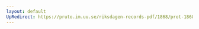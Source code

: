 ```yaml
---
layout: default
UpRedirect: https://pruto.im.uu.se/riksdagen-records-pdf/1868/prot-1868--ak--502/prot-1868--ak--502_031.pdf
---
```

